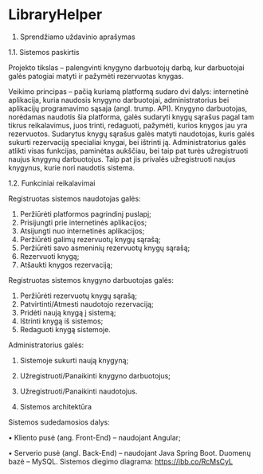 # LibraryHelper
1. Sprendžiamo uždavinio aprašymas

1.1. Sistemos paskirtis

Projekto tikslas – palengvinti knygyno darbuotojų darbą, kur darbuotojai galės patogiai matyti ir pažymėti rezervuotas knygas.

Veikimo principas – pačią kuriamą platformą sudaro dvi dalys: internetinė aplikacija, kuria naudosis knygyno darbuotojai, administratorius bei aplikacijų programavimo sąsaja (angl. trump. API).
Knygyno darbuotojas, norėdamas naudotis šia platforma, galės sudaryti knygų sąrašus pagal tam tikrus reikalavimus, juos trinti, redaguoti, pažymėti, kurios knygos jau yra rezervuotos. Sudarytus knygų sąrašus galės matyti naudotojas, kuris galės sukurti rezervaciją specialiai knygai, bei ištrinti ją. Administratorius galės atlikti visas funkcijas, paminėtas aukščiau, bei taip pat turės užregistruoti naujus knygynų darbuotojus. Taip pat jis privalės užregistruoti naujus knygynus, kurie nori naudotis sistema.

1.2. Funkciniai reikalavimai

Registruotas sistemos naudotojas galės:

1.	Peržiūrėti platformos pagrindinį puslapį;
2.	Prisijungti prie internetinės aplikacijos;
3.	Atsijungti nuo internetinės aplikacijos;
4.	Peržiūrėti galimų rezervuotų knygų sąrašą;
5.	Peržiūrėti savo asmeninių rezervuotų knygų sąrašą;
6.	Rezervuoti knygą;
7.	Atšaukti knygos rezervaciją;

Registruotas sistemos knygyno darbuotojas galės:

1.	Peržiūrėti rezervuotų knygų sąrašą;
2.	Patvirtinti/Atmesti naudotojo rezervaciją;
3.	Pridėti naują knygą į sistemą;
4.	Ištrinti knygą iš sistemos;
5.	Redaguoti knygą sistemoje.

Administratorius galės:

1.	Sistemoje sukurti naują knygyną;
2.	Užregistruoti/Panaikinti knygyno darbuotojus;
3.	Užregistruoti/Panaikinti naudotojus.

2.	Sistemos architektūra

Sistemos sudedamosios dalys:

•	Kliento pusė (ang. Front-End) – naudojant Angular;

•	Serverio pusė (angl. Back-End) – naudojant Java Spring Boot. Duomenų bazė – MySQL. 
Sistemos diegimo diagrama: https://ibb.co/RcMsCyL
